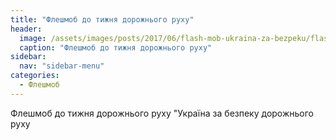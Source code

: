 ```yaml
---
title: "Флешмоб до тижня дорожнього руху"
header:
  image: /assets/images/posts/2017/06/flash-mob-ukraina-za-bezpeku/flash-mob.jpg
  caption: "Флешмоб до тижня дорожнього руху"
sidebar:
  nav: "sidebar-menu"
categories:
  - Флешмоб
---
```


Флешмоб до тижня дорожнього руху "Україна за безпеку дорожнього руху
